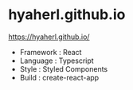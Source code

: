 # hyaherl.github.io
https://hyaherl.github.io/

* Framework : React
* Language : Typescript
* Style : Styled Components
* Build : create-react-app
